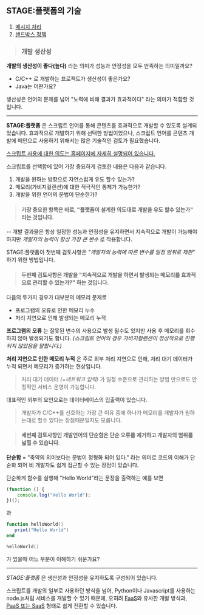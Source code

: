
## STAGE:플랫폼의 기술

 1. [메시지 처리](message.md)
 2. [샌드박스 정책](sandbox.md)

> ### 개발 생산성

**개발의 생산성이 좋다(높다)** 라는 의미가 성능과 안정성을 모두 만족하는 의미일까요? 

  * C/C++ 로 개발하는 프로젝트가 생산성이 좋은가요?
  * Java는 어떤가요?

생산성은 언어의 문제를 넘어 "노력에 비해 결과가 효과적이다" 라는 의미가 적합할 것입니다. 

---
**STAGE:플랫폼** 은 스크립트 언어를 통해 콘텐츠를 효과적으로 개발할 수 있도록 설계되었습니다. 효과적으로 개발하기 위해 선택한 방법이었으나, 스크립트 언어를 콘텐츠 개발에 메인으로 사용하기 위해서는 많은 기술적인 검토가 필요했습니다.

[스크립트 사용에 대한 의도는 홈페이지에 자세히 설명되어 있습니다.](https://datumflux.co.kr)

스크립트를 선택함에 있어 가장 중요하게 검토한 내용은 다음과 같습니다.

1. 개발을 원하는 방향으로 자연스럽게 유도 할수 있는가?
2. 메모리(가비지컬렌션)에 대한 적극적인  통제가 가능한가?
3. 개발을 위한 언어의 문법이 단순한가?

> #### 가장 중요한 항목은 바로, **"플랫폼이 설계한 의도대로 개발을 유도 할수 있는가"** 라는 것입니다. 
-- 개발 결과물은 항상 일정한 성능과 안정성을 유지하면서 지속적으로 개발이 가능해야 하지만 *개발자의 능력이 항상 가장 큰 변수* 로 작용합니다.

STAGE:플랫폼이 첫번째 검토사항은 *"개발자의 능력에 따른 변수를 일정 범위로 제한"* 하기 위한 방법입니다.

> #### 두번째 검토사항은 개발을 **"지속적으로 개발을 하면서 발생되는 메모리를 효과적으로 관리할 수 있는가?"** 하는 것입니다.

다음의 두가지 경우가 대부분의 메모리 문제로

  - 프로그램의 오류로 인한 메모리 누수
  - 처리 지연으로 인해 발생되는 메모리 누적

**프로그램의 오류** 는 잘못된 변수의 사용으로 발생 될수도 있지만 사용 후 메모리를 회수하지 않아 발생되기도 합니다. *(스크립트 언어의 경우 가비지컬렌션이 정상적으로 진행되지 않았음을 말합니다.)*

**처리 지연으로 인한 메모리 누적** 은 주로 외부 처리 지연으로 인해, 처리 대기 데이터가 누적 되면서 메모리가 증가하는 현상입니다.

> 처리 대기 데이터 *(=네트워크 입력)* 가 일정 수준으로 관리하는 방법 만으로도 안정적인 서비스 운영이 가능합니다. 

대표적인 외부의 요인으로는 데이터베이스의 입출력이 있습니다. 

> 개발자가 C/C++를 선호하는 가장 큰 이유 중에 하나가 메모리를 개발자가 원하는대로 할수 있다는 장점때문일지도 모릅니다.

> #### 세번째 검토사항인 개발언어의 단순함은 단순 오류를 제거하고 개발자의 범위를 넓힐 수 있습니다.

**단순함** = "축약의 의미보다는 문법이 정형화 되어 있다." 라는 의미로 코드의 이해가 단순화 되어 비 개발자도 쉽게 접근할 수 있는 장점이 있습니다.

단순하게 함수를 실행해 "Hello World"라는 문장을 출력하는 예를 보면

```javascript
(function () {
    console.log("Hello World");
})();
```

과

```lua
function helloWorld()
   print("Hello World")
end

helloWorld()
```

가 있을때 어느 부분이 이해하기 쉬운가요? 

----

*STAGE:플랫폼* 은 생산성과 안정성을 유지하도록 구성되어 있습니다.

스크립트를 개발의 일부로 사용하던 방식을 넘어, Python이나 Javascript를 사용하는 node.js처럼 서비스를 개발할 수 있기 때문에, 오히려 [FaaS](https://terms.naver.com/entry.nhn?docId=5141812&cid=42346&categoryId=42346)와 유사한 개발 방식과, [PaaS 또는 SaaS](https://terms.naver.com/entry.nhn?docId=3580686&cid=59088&categoryId=59096) 형태로 쉽게 전환할 수 있습니다. 
